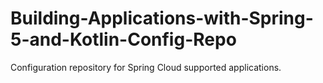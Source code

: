 # Building-Applications-with-Spring-5-and-Kotlin-Config-Repo
Configuration repository for Spring Cloud supported applications.

